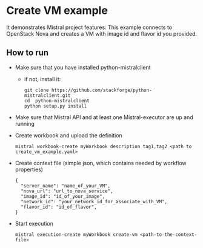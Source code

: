 Create VM example
==================

It demonstrates Mistral project features:
This example connects to OpenStack Nova and creates a VM with image id and flavor id you provided.

How to run
----------

 - Make sure that you have installed python-mistralclient
   - if not, install it:

     ```
     git clone https://github.com/stackforge/python-mistralclient.git
     cd  python-mistralclient
     python setup.py install
     ```

 - Make sure that Mistral API and at least one Mistral-executor are up and running
 - Create workbook and upload the definition

   ```
   mistral workbook-create myWorkbook description tag1,tag2 <path to create_vm_example.yaml>
   ```

 - Create context file (simple json, which contains needed by workflow properties)
   
   ```
   {
     "server_name": "name_of_your_VM",
     "nova_url": "url_to_nova_service",
     "image_id": "id_of_your_image",
     "network_id": "your_network_id_for_associate_with_VM",
     "flavor_id": "id_of_flavor",
   }
   ```

 - Start execution

   ```
   mistral execution-create myWorkbook create-vm <path-to-the-context-file>
   ```